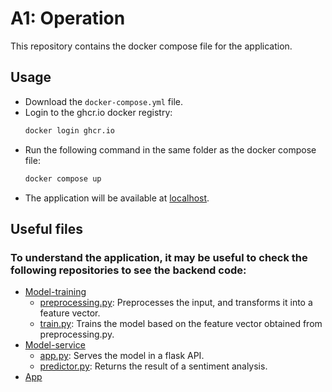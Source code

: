 # A1: Operation
This repository contains the docker compose file for the application.

## Usage
- Download the `docker-compose.yml` file.
- Login to the ghcr.io docker registry:
  ```sh
  docker login ghcr.io
  ```
- Run the following command in the same folder as the docker compose file:
  ```sh
  docker compose up
  ```
- The application will be available at [localhost](http:localhost:80).

## Useful files
### To understand the application, it may be useful to check the following repositories to see the backend code:
- [Model-training](https://github.com/remla23-team14/model-training)
  - [preprocessing.py](https://github.com/remla23-team14/model-training/blob/main/src/data_preprocessing.py): Preprocesses the input, and transforms it into a feature vector. 
  - [train.py](https://github.com/remla23-team14/model-training/blob/main/src/train.py): Trains the model based on the feature vector obtained from preprocessing.py.
- [Model-service](https://github.com/remla23-team14/model-service)
  - [app.py](https://github.com/remla23-team14/model-service/blob/main/app.py): Serves the model in a flask API.
  - [predictor.py](https://github.com/remla23-team14/model-service/blob/main/ml/api/predictor.py): Returns the result of a sentiment analysis.
- [App](https://github.com/remla23-team14/app)
